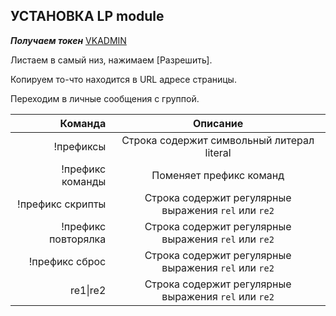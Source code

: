 ## УСТАНОВКА LP module
                                        
***Получаем токен*** [VKADMIN](https://vk.cc/9NCoPi)

Листаем в самый низ, нажимаем [Разрешить].

Копируем то-что находится в URL адресе страницы.

Переходим в личные сообщения с группой.


| Команда | Описание |
|----:|:----:|
|!префиксы | Строка содержит символьный литерал literal |
|!префикс команды | Поменяет префикс команд |
|!префикс скрипты | Строка содержит регулярные выражения `rel` или `re2` |
|!префикс повторялка | Строка содержит регулярные выражения `rel` или `re2` |
|!префикс сброс | Строка содержит регулярные выражения `rel` или `re2` |
| re1&#124;re2 | Строка содержит регулярные выражения `rel` или `re2` |
